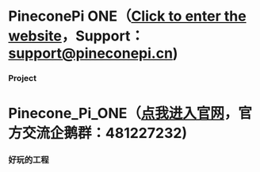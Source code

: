 # PineconePi ONE（[Click to enter the website](http://www.pineconepi.cn)，Support：support@pineconepi.cn)
###  **Project** 



# Pinecone_Pi_ONE（[点我进入官网](http://www.pineconepi.cn)，官方交流企鹅群：481227232)
###  **好玩的工程** 





